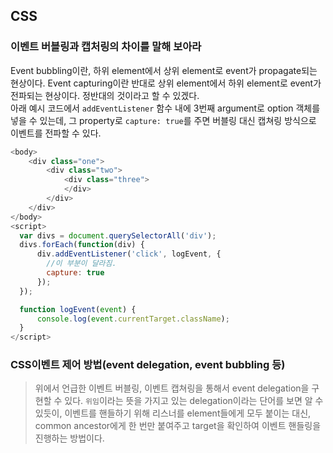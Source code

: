 ## CSS

### 이벤트 버블링과 캡처링의 차이를 말해 보아라

Event bubbling이란, 하위 element에서 상위 element로 event가 propagate되는 현상이다. Event capturing이란 반대로 상위 element에서 하위 element로 event가 전파되는 현상이다. 정반대의 것이라고 할 수 있겠다.  
아래 예시 코드에서 `addEventListener` 함수 내에 3번째 argument로 option 객체를 넣을 수 있는데, 그 property로 `capture: true`를 주면 버블링 대신 캡쳐링 방식으로 이벤트를 전파할 수 있다.

```js
<body>
    <div class="one">
        <div class="two">
            <div class="three">
            </div>
        </div>
    </div>
</body>
<script>
  var divs = document.querySelectorAll('div');
  divs.forEach(function(div) {
      div.addEventListener('click', logEvent, {
        //이 부분이 달라짐.
        capture: true
      });
  });

  function logEvent(event) {
      console.log(event.currentTarget.className);
  }
</script>
```

### CSS이벤트 제어 방법(event delegation, event bubbling 등)

> 위에서 언급한 이벤트 버블링, 이벤트 캡쳐링을 통해서 event delegation을 구현할 수 있다. `위임`이라는 뜻을 가지고 있는 delegation이라는 단어를 보면 알 수 있듯이, 이벤트를 핸들하기 위해 리스너를 element들에게 모두 붙이는 대신, common ancestor에게 한 번만 붙여주고 target을 확인하여 이벤트 핸들링을 진행하는 방법이다.
